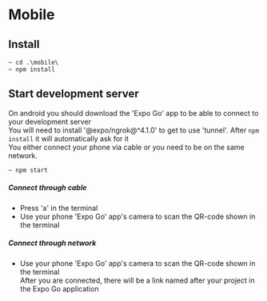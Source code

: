 # Mobile


## Install

    
    ~ cd .\mobile\
    ~ npm install

## Start development server


On android you should download the 'Expo Go' app to be able to connect to your development server  
You will need to install '@expo/ngrok@^4.1.0' to get to use 'tunnel'. After `npm install` it will automatically ask for it  
You either connect your phone via cable or you need to be on the same network.

    ~ npm start
        
##### Connect through cable
+ Press 'a' in the terminal
+ Use your phone 'Expo Go' app's camera to scan the QR-code shown in the terminal 

##### Connect through network
+ Use your phone 'Expo Go' app's camera to scan the QR-code shown in the terminal   
After you are connected, there will be a link named after your project in the Expo Go application  


